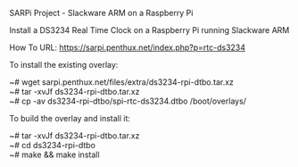 SARPi Project - Slackware ARM on a Raspberry Pi

Install a DS3234 Real Time Clock on a Raspberry Pi running Slackware ARM

How To URL: https://sarpi.penthux.net/index.php?p=rtc-ds3234

To install the existing overlay:

~# wget sarpi.penthux.net/files/extra/ds3234-rpi-dtbo.tar.xz  
~# tar -xvJf ds3234-rpi-dtbo.tar.xz  
~# cp -av ds3234-rpi-dtbo/spi-rtc-ds3234.dtbo /boot/overlays/  

To build the overlay and install it:

~# tar -xvJf ds3234-rpi-dtbo.tar.xz  
~# cd ds3234-rpi-dtbo  
~# make && make install 

